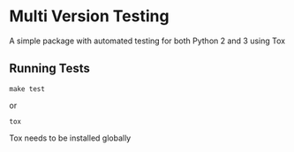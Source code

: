 # Multi Version Testing

A simple package with automated testing for both Python 2 and 3 using Tox

## Running Tests

    make test

or

    tox
    
Tox needs to be installed globally
